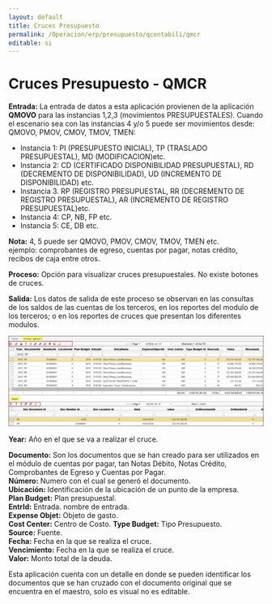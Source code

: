 ```yaml
---
layout: default
title: Cruces Presupuesto
permalink: /Operacion/erp/presupuesto/qcontabili/qmcr
editable: si
---
```


# Cruces Presupuesto - QMCR


**Entrada:** La entrada de datos a esta aplicación provienen de la aplicación **QMOVO** para las instancias 1,2,3 (movimientos PRESUPUESTALES). Cuando el escenario sea con las instancias 4 y/o 5 puede ser movimientos desde: QMOVO, PMOV, CMOV, TMOV, TMEN:

* Instancia 1: PI (PRESUPUESTO INICIAL), TP (TRASLADO PRESUPUESTAL), MD (MODIFICACION)etc.  
* Instancia 2: CD (CERTIFICADO DISPONIBILIDAD PRESUPUESTAL), RD (DECREMENTO DE DISPONIBILIDAD), 		UD (INCREMENTO DE DISPONIBILIDAD) etc.  
* Instancia 3. RP (REGISTRO PRESUPUESTAL, RR (DECREMENTO DE REGISTRO PRESUPUESTAL), AR (INCREMENTO DE REGISTRO PRESUPUESTAL)etc.  
* Instancia 4: CP, NB, FP etc.  
* Instancia 5: CE, DB etc.  


**Nota:** 4, 5 puede ser QMOVO, PMOV, CMOV, TMOV, TMEN etc.  
 ejemplo: comprobantes de egreso, cuentas por pagar, notas crédito, recibos de caja entre otros.  

**Proceso:** Opción para visualizar cruces presupuestales. No existe botones de cruces.

**Salida:** Los datos de salida de este proceso se observan en las consultas de los saldos de las cuentas de los terceros, en los reportes  del modulo de los terceros; o en los reportes de cruces que presentan los diferentes modulos.  

![](qmcr1.png)


**Year:** Año en el que se va a realizar el cruce.  

**Documento:** Son los documentos que se han creado para ser utilizados en el módulo de cuentas por pagar, tan Notas Débito, Notas Crédito, Comprobantes de Egreso y Cuentas por Pagar.  
**Número:** Numero con el cual se generó el documento.  
**Ubicación:** Identificación de la ubicación de un punto de la empresa.  
**Plan Budget:** Plan presupuestal.  
**EntrId:** Entrada. nombre de entrada.  
**Expense Objet:** Objeto de gasto.  
**Cost Center:** Centro de Costo.
**Type Budget:** Tipo Presupuesto.  
**Source:** Fuente.  
**Fecha:** Fecha en la que se realiza el cruce.  
**Vencimiento:** Fecha en la que se realiza el cruce.  
**Valor:** Monto total de la deuda.  
 

Esta aplicación cuenta con un detalle en donde se pueden identificar los documentos que se han cruzado con el documento original que se encuentra en el maestro, solo es visual no es editable.




